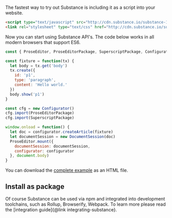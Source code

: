 The fastest way to try out Substance is including it as a script into your website.

```html
<script type="text/javascript" src="http://cdn.substance.io/substance-1.0.0-beta.5.1.js"/></script>
<link rel="stylesheet" type="text/css" href="http://cdn.substance.io/substance-1.0.0-beta.5.1.css"/>
```

Now you can start using Substance API's. The code below works in all modern browsers that support ES6.

```js
const { ProseEditor, ProseEditorPackage, SuperscriptPackage, Configurator } = substance

const fixture = function(tx) {
  let body = tx.get('body')
  tx.create({
    id: 'p1',
    type: 'paragraph',
    content: 'Hello world.'
  })
  body.show('p1')
}

const cfg = new Configurator()
cfg.import(ProseEditorPackage)
cfg.import(SuperscriptPackage)

window.onload = function() {
  let doc = configurator.createArticle(fixture)
  let documentSession = new DocumentSession(doc)
  ProseEditor.mount({
    documentSession: documentSession,
    configurator: configurator
  }, document.body)
}
```

You can download the [complete example](substance-quickstart.html) as an HTML file.

## Install as package

Of course Substance can be used via npm and integrated into development toolchains, such as Rollup, Browserify, Webpack. To learn more please read the [integration guide]{@link integrating-substance}.